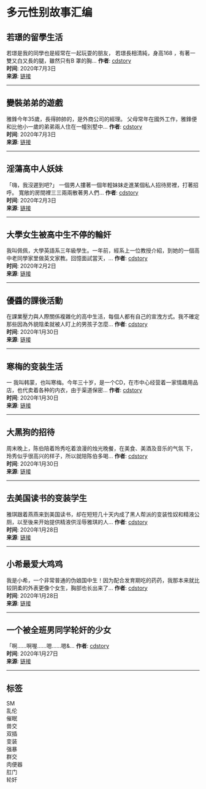# 多元性别故事汇编

## 若璟的留學生活
若璟是我的同學也是經常在一起玩耍的朋友， 若璟長相清純，身高168 ，有著一雙又白又長的腿，雖然只有B 罩的胸…
**作者**: [cdstory](https://cdxiaoshuo.wordpress.com/author/yadada27/)  
**时间**: 2020年7月3日  
**来源**: [链接](https://cdxiaoshuo.wordpress.com/2020/07/03/%e8%8b%a5%e7%92%9f%e7%9a%84%e7%95%99%e5%ad%b8%e7%94%9f%e6%b4%bb/)

---

## 變裝弟弟的遊戲
雅鋒今年35歲，長得帥帥的，是外商公司的經理。 父母常年在國外工作，雅鋒便和比他小一歲的弟弟兩人住在一幢別墅中…
**作者**: [cdstory](https://cdxiaoshuo.wordpress.com/author/yadada27/)  
**时间**: 2020年7月3日  
**来源**: [链接](https://cdxiaoshuo.wordpress.com/2020/07/03/%e8%ae%8a%e8%a3%9d%e5%bc%9f%e5%bc%9f%e7%9a%84%e9%81%8a%e6%88%b2/)

---

## 淫蕩高中人妖妹
「嗨，我沒遲到吧?」 一個男人摟著一個年輕妹妹走進某個私人招待房裡，打著招呼。 寬敞的房間裡三三兩兩散著男人們…
**作者**: [cdstory](https://cdxiaoshuo.wordpress.com/author/yadada27/)  
**时间**: 2020年2月3日  
**来源**: [链接](https://cdxiaoshuo.wordpress.com/2020/02/03/%e6%b7%ab%e8%95%a9%e9%ab%98%e4%b8%ad%e4%ba%ba%e5%a6%96%e5%a6%b9/)

---

## 大學女生被高中生不停的輪奸
我叫佩佩，大學英語系三年級學生。一年前，經系上一位教授介紹，到她的一個高中老同學家里做英文家教。回憶面試當天，…
**作者**: [cdstory](https://cdxiaoshuo.wordpress.com/author/yadada27/)  
**时间**: 2020年2月2日  
**来源**: [链接](https://cdxiaoshuo.wordpress.com/2020/02/02/%e5%a4%a7%e5%ad%b8%e5%a5%b3%e7%94%9f%e8%a2%ab%e9%ab%98%e4%b8%ad%e7%94%9f%e4%b8%8d%e5%81%9c%e7%9a%84%e8%bc%aa%e5%a5%b8/)

---

## 優醬的課後活動
在課業壓力與人際關係複雜化的高中生活，每個人都有自己的宣洩方式。我不確定那些因為外貌陰柔就被人盯上的男孩子怎麼…
**作者**: [cdstory](https://cdxiaoshuo.wordpress.com/author/yadada27/)  
**时间**: 2020年1月30日  
**来源**: [链接](https://cdxiaoshuo.wordpress.com/2020/01/30/%e5%84%aa%e9%86%ac%e7%9a%84%e8%aa%b2%e5%be%8c%e6%b4%bb%e5%8b%95/)

---

## 寒梅的变装生活
一 我叫韩蒙，也叫寒梅。今年三十岁，是一个CD，在市中心经营着一家情趣用品店，也代卖着各种的内衣，由于渠道保密…
**作者**: [cdstory](https://cdxiaoshuo.wordpress.com/author/yadada27/)  
**时间**: 2020年1月30日  
**来源**: [链接](https://cdxiaoshuo.wordpress.com/2020/01/30/%e5%af%92%e6%a2%85%e7%9a%84%e5%8f%98%e8%a3%85%e7%94%9f%e6%b4%bb/)

---

## 大黑狗的招待
周末晚上，陈伯陪着玲秀吃着浪漫的烛光晚餐，在美食、美酒及音乐的气氛 下，玲秀似乎很高兴的样子，所以就陪陈伯多喝…
**作者**: [cdstory](https://cdxiaoshuo.wordpress.com/author/yadada27/)  
**时间**: 2020年1月30日  
**来源**: [链接](https://cdxiaoshuo.wordpress.com/2020/01/30/%e5%a4%a7%e9%bb%91%e7%8b%97%e7%9a%84%e6%8b%9b%e5%be%85/)

---

## 去美国读书的变装学生
雅琪跟着燕燕来到美国读书，却在短短几十天内成了黑人帮派的变装性奴和精液公厕，以至後来开始提供精液供淫辱雅琪的人…
**作者**: [cdstory](https://cdxiaoshuo.wordpress.com/author/yadada27/)  
**时间**: 2020年1月28日  
**来源**: [链接](https://cdxiaoshuo.wordpress.com/2020/01/28/%e5%8e%bb%e7%be%8e%e5%9b%bd%e8%af%bb%e4%b9%a6%e7%9a%84%e5%8f%98%e8%a3%85%e5%ad%a6%e7%94%9f/)

---

## 小希最爱大鸡鸡
我是小希，一个非常普通的伪娘国中生！因为配合发育期吃的药药，我那本来就比较阴柔的外表更像个女生，胸部也长出来了…
**作者**: [cdstory](https://cdxiaoshuo.wordpress.com/author/yadada27/)  
**时间**: 2020年1月28日  
**来源**: [链接](https://cdxiaoshuo.wordpress.com/2020/01/28/%e5%b0%8f%e5%b8%8c%e6%9c%80%e7%88%b1%e5%a4%a7%e9%b8%a1%e9%b8%a1/)

---

## 一个被全班男同学轮奸的少女
「啊……啊喔……嗯……嗯&…
**作者**: [cdstory](https://cdxiaoshuo.wordpress.com/author/yadada27/)  
**时间**: 2020年1月27日  
**来源**: [链接](https://cdxiaoshuo.wordpress.com/2020/01/27/%e4%b8%80%e4%b8%aa%e8%a2%ab%e5%85%a8%e7%8f%ad%e7%94%b7%e5%90%8c%e5%ad%b8%e8%bd%ae%e5%a5%b8%e7%9a%84%e5%b0%91%e5%a5%b3/)

---

## 标签
SM  
乱伦  
催眠  
兽交  
双插  
变装  
强暴  
群交  
肉便器  
肛门  
轮奸  